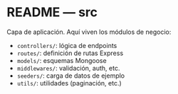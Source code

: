 # README — src

Capa de aplicación. Aquí viven los módulos de negocio:
- `controllers/`: lógica de endpoints
- `routes/`: definición de rutas Express
- `models/`: esquemas Mongoose
- `middlewares/`: validación, auth, etc.
- `seeders/`: carga de datos de ejemplo
- `utils/`: utilidades (paginación, etc.)
